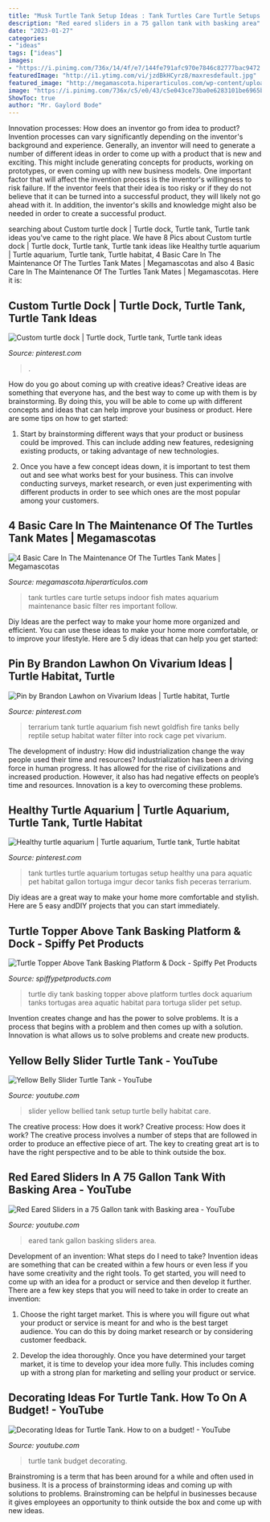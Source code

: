 ```yaml
---
title: "Musk Turtle Tank Setup Ideas : Tank Turtles Care Turtle Setups Indoor Fish Mates Aquarium Maintenance Basic Filter Res Important Follow"
description: "Red eared sliders in a 75 gallon tank with basking area"
date: "2023-01-27"
categories:
- "ideas"
tags: ["ideas"]
images:
- "https://i.pinimg.com/736x/14/4f/e7/144fe791afc970e7846c82777bac9472.jpg"
featuredImage: "http://i1.ytimg.com/vi/jzdBkHCyrz8/maxresdefault.jpg"
featured_image: "http://megamascota.hiperarticulos.com/wp-content/uploads/2014/07/Turtle-Tank-2.jpg"
image: "https://i.pinimg.com/736x/c5/e0/43/c5e043ce73ba0e6283101be6965b7e1a.jpg"
ShowToc: true
author: "Mr. Gaylord Bode"
---
```



Innovation processes: How does an inventor go from idea to product?
Invention processes can vary significantly depending on the inventor's background and experience. Generally, an inventor will need to generate a number of different ideas in order to come up with a product that is new and exciting. This might include generating concepts for products, working on prototypes, or even coming up with new business models.
One important factor that will affect the invention process is the inventor's willingness to risk failure. If the inventor feels that their idea is too risky or if they do not believe that it can be turned into a successful product, they will likely not go ahead with it. In addition, the inventor's skills and knowledge might also be needed in order to create a successful product.

	

		
searching about Custom turtle dock | Turtle dock, Turtle tank, Turtle tank ideas you've came to the right place. We have 8 Pics about Custom turtle dock | Turtle dock, Turtle tank, Turtle tank ideas like Healthy turtle aquarium | Turtle aquarium, Turtle tank, Turtle habitat, 4 Basic Care In The Maintenance Of The Turtles Tank Mates | Megamascotas and also 4 Basic Care In The Maintenance Of The Turtles Tank Mates | Megamascotas. Here it is:
		
    
## Custom Turtle Dock | Turtle Dock, Turtle Tank, Turtle Tank Ideas

<img loading=lazy src="https://i.pinimg.com/736x/14/4f/e7/144fe791afc970e7846c82777bac9472.jpg" onerror="this.onerror=null;this.src='https://tse1.mm.bing.net/th?id=OIP.RACj6wIUMtShe-y-TgMayAHaFj&amp;pid=15.1';" alt="Custom turtle dock | Turtle dock, Turtle tank, Turtle tank ideas">

_Source: pinterest.com_

>. 

	

How do you go about coming up with creative ideas?
Creative ideas are something that everyone has, and the best way to come up with them is by brainstorming. By doing this, you will be able to come up with different concepts and ideas that can help improve your business or product. Here are some tips on how to get started:
1. Start by brainstorming different ways that your product or business could be improved. This can include adding new features, redesigning existing products, or taking advantage of new technologies.

2. Once you have a few concept ideas down, it is important to test them out and see what works best for your business. This can involve conducting surveys, market research, or even just experimenting with different products in order to see which ones are the most popular among your customers.


    
## 4 Basic Care In The Maintenance Of The Turtles Tank Mates | Megamascotas

<img loading=lazy src="http://megamascota.hiperarticulos.com/wp-content/uploads/2014/07/Turtle-Tank-2.jpg" onerror="this.onerror=null;this.src='https://tse3.mm.bing.net/th?id=OIP.K4vI0ztffpJDu-GFlBh1YQHaFj&amp;pid=15.1';" alt="4 Basic Care In The Maintenance Of The Turtles Tank Mates | Megamascotas">

_Source: megamascota.hiperarticulos.com_

>tank turtles care turtle setups indoor fish mates aquarium maintenance basic filter res important follow. 

	

Diy Ideas are the perfect way to make your home more organized and efficient. You can use these ideas to make your home more comfortable, or to improve your lifestyle. Here are 5 diy ideas that can help you get started: 

    
## Pin By Brandon Lawhon On Vivarium Ideas | Turtle Habitat, Turtle

<img loading=lazy src="https://i.pinimg.com/736x/87/3d/d3/873dd3f306bcbe3ad34036a8b7e2ce21--reptile-tanks-turtle-habitat.jpg" onerror="this.onerror=null;this.src='https://tse2.mm.bing.net/th?id=OIP.qTS2lSJ-5GJ0DR1znYgAJwHaFj&amp;pid=15.1';" alt="Pin by Brandon Lawhon on Vivarium Ideas | Turtle habitat, Turtle">

_Source: pinterest.com_

>terrarium tank turtle aquarium fish newt goldfish fire tanks belly reptile setup habitat water filter into rock cage pet vivarium. 

	

The development of industry: How did industrialization change the way people used their time and resources?
Industrialization has been a driving force in human progress. It has allowed for the rise of civilizations and increased production. However, it also has had negative effects on people’s time and resources. Innovation is a key to overcoming these problems.

    
## Healthy Turtle Aquarium | Turtle Aquarium, Turtle Tank, Turtle Habitat

<img loading=lazy src="https://i.pinimg.com/736x/c5/e0/43/c5e043ce73ba0e6283101be6965b7e1a.jpg" onerror="this.onerror=null;this.src='https://tse4.mm.bing.net/th?id=OIP.VaO60btwq4F7z_DPsyTXCAHaFj&amp;pid=15.1';" alt="Healthy turtle aquarium | Turtle aquarium, Turtle tank, Turtle habitat">

_Source: pinterest.com_

>tank turtles turtle aquarium tortugas setup healthy una para aquatic pet habitat gallon tortuga imgur decor tanks fish peceras terrarium. 

	

Diy ideas are a great way to make your home more comfortable and stylish. Here are 5 easy andDIY projects that you can start immediately.

    
## Turtle Topper Above Tank Basking Platform &amp; Dock - Spiffy Pet Products

<img loading=lazy src="https://s-media-cache-ak0.pinimg.com/564x/81/d3/db/81d3db3cc355e8738825b1701006b725.jpg" onerror="this.onerror=null;this.src='https://tse4.mm.bing.net/th?id=OIP.nLg5cSvHoBQjmkhdmvn7VAHaNI&amp;pid=15.1';" alt="Turtle Topper Above Tank Basking Platform &amp; Dock - Spiffy Pet Products">

_Source: spiffypetproducts.com_

>turtle diy tank basking topper above platform turtles dock aquarium tanks tortugas area aquatic habitat para tortuga slider pet setup. 

	

Invention creates change and has the power to solve problems. It is a process that begins with a problem and then comes up with a solution. Innovation is what allows us to solve problems and create new products.

    
## Yellow Belly Slider Turtle Tank - YouTube

<img loading=lazy src="http://i1.ytimg.com/vi/jzdBkHCyrz8/maxresdefault.jpg" onerror="this.onerror=null;this.src='https://tse2.mm.bing.net/th?id=OIP.H_wY3BUT1pqTCSBHOgMAfgHaEK&amp;pid=15.1';" alt="Yellow Belly Slider Turtle Tank - YouTube">

_Source: youtube.com_

>slider yellow bellied tank setup turtle belly habitat care. 

	

The creative process: How does it work?
Creative process: How does it work?
The creative process involves a number of steps that are followed in order to produce an effective piece of art. The key to creating great art is to have the right perspective and to be able to think outside the box.

    
## Red Eared Sliders In A 75 Gallon Tank With Basking Area - YouTube

<img loading=lazy src="https://i.ytimg.com/vi/O2lXW0ObQ28/maxresdefault.jpg" onerror="this.onerror=null;this.src='https://tse4.mm.bing.net/th?id=OIP.wxcnPTGUlVZt5iG51rUgsQHaEK&amp;pid=15.1';" alt="Red Eared Sliders in a 75 Gallon tank with Basking area - YouTube">

_Source: youtube.com_

>eared tank gallon basking sliders area. 

	

Development of an invention: What steps do I need to take?
Invention ideas are something that can be created within a few hours or even less if you have some creativity and the right tools. To get started, you will need to come up with an idea for a product or service and then develop it further. There are a few key steps that you will need to take in order to create an invention:
1. Choose the right target market. This is where you will figure out what your product or service is meant for and who is the best target audience. You can do this by doing market research or by considering customer feedback.

2. Develop the idea thoroughly. Once you have determined your target market, it is time to develop your idea more fully. This includes coming up with a strong plan for marketing and selling your product or service.

    
## Decorating Ideas For Turtle Tank. How To On A Budget! - YouTube

<img loading=lazy src="https://i.ytimg.com/vi/H0DPQ_pEVOQ/maxresdefault.jpg" onerror="this.onerror=null;this.src='https://tse4.mm.bing.net/th?id=OIP.2EJwFsoLPf406rn9amkCAAHaEK&amp;pid=15.1';" alt="Decorating Ideas for Turtle Tank. How to on a budget! - YouTube">

_Source: youtube.com_

>turtle tank budget decorating. 

	

Brainstroming is a term that has been around for a while and often used in business. It is a process of brainstorming ideas and coming up with solutions to problems. Brainstroming can be helpful in businesses because it gives employees an opportunity to think outside the box and come up with new ideas.

